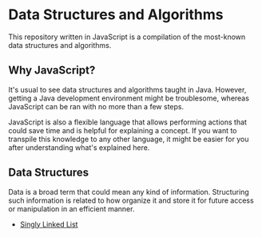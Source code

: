 # Data Structures and Algorithms
This repository written in JavaScript is a compilation of the most-known data structures and algorithms.

## Why JavaScript?
It's usual to see data structures and algorithms taught in Java. However, getting a Java development environment might be troublesome, whereas JavaScript can be ran with no more than a few steps.

JavaScript is also a flexible language that allows performing actions that could save time and is helpful for explaining a concept. If you want to transpile this knowledge to any other language, it might be easier for you after understanding what's explained here.

## Data Structures
Data is a broad term that could mean any kind of information. Structuring such information is related to how organize it and store it for future access or manipulation in an efficient manner.

* [Singly Linked List](src/singly-linked-lists)